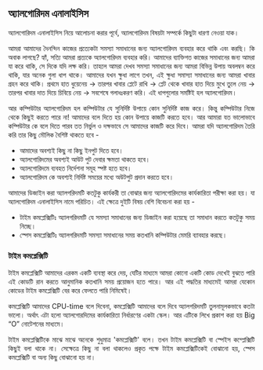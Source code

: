 ## অ্যালগোরিদম এনালাইসিস

<div style="text-align: justify">
অ্যালগোরিদম এনালাইসিস নিয়ে আলোচনা করার পূর্বে, অ্যালগোরিদম বিষয়টা সম্পর্কে কিছুটা ধারণা নেওয়া যাক।  
 
আমরা আমাদের দৈনন্দিন কাজের প্রত্যেকটা সমস্যা সমাধানের জন্য অ্যালগোরিদম ব্যবহার করে থাকি এবং করছি। কি অবাক লাগছে? হ্যাঁ, সত্যি আমরা প্রত্যকে অ্যালগোরিদম ব্যবহার করি। আমাদের ব্যাক্তিগত কাজের সমাধানের জন্য আমরা যা করে থাকি, সে দিকে যদি লক্ষ করি। তাহলে আমরা দেখব সমস্যা সমাধানের জন্য আমরা বিভিন্ন উপায় অবলম্বন করে থাকি, যার অনেক গুলা ধাপ থাকে। আমাদের যখন ক্ষুধা লাগে তখন, এই ক্ষুধা সমাস্যা সমাধানের জন্য আমরা খাবার গ্রহন করে থাকি। প্রথমে হাত ধুয়েনেয় -> তারপর খাবার প্লেটে রাখি -> প্লেট থেকে খাবার হাত দিয়ে মুখে তুলে নেয় -> তারপর খাবার দাত দিয়ে চিবিয়ে নেয় -> সবশেষে গলাধঃকরণ করি। এই ধাপগুলোর সমষ্টিই হল অ্যালগোরিদম।

আর কম্পিউটার অ্যালগোরিদম হল কম্পিউটার যে সুনির্দিষ্ট উপায়ে কোন সুনির্দিষ্ট কাজ করে। কিন্তু কম্পিউটার নিজে থেকে কিছুই করতে পারে না! আমাদের বলে দিতে হয় কোন উপায়ে কাজটি করতে হবে। আর আমারা যত ভালোভাবে কম্পিউটার কে বলে দিতে পারব তত নির্ভুল ও দক্ষভাবে সে আমাদের কাজটি করে দিবে। আমরা যদি অ্যালগোরিদম তৈরি করি তার কিছু মৌলিক বৈশিষ্ট থাকতে হবে - 
- আমাদের অবশ্যই কিছু না কিছু ইনপুট দিতে হবে।
- অ্যালগোরিদমের অবশ্যই আউট পুট দেবার ক্ষমতা থাকতে হবে।
- অ্যালগোরিদমে ব্যবহত নির্দেশনা সমূহ স্পষ্ট হতে হবে।
- অ্যালগোরিদম কে অবশ্যই নির্দিষ্ট সময়ের মধ্যে অউটপুট প্রদান করতে হবে।

আমাদের ডিজাইন করা অ্যালগরিদমটি কতটুকু কার্যকরী তা বোঝার জন্য অ্যালগোরিদমের কার্যকারিতা পরীক্ষা করা হয়। যা অ্যালগোরিদম এনালাইসিস নামে পরিচিত। এই ক্ষেত্রে দুইটি বিষয়  বেশি বিবেচনা করা হয় - 
- টাইম কমপ্লেক্সিটিঃ অ্যালগরিদমটি যে সমস্যা সমাধানের জন্য ডিজাইন করা হয়েছে তা সমাধান করতে কতটুকু সময় নিচ্ছে।
- স্পেস কমপ্লেক্সিটিঃ অ্যালগরিদমটি সমস্যা সমাধানের সময় কতখানি কম্পিউটার মেমরি ব্যাবহার করছে।
</div>

### টাইম কমপ্লেক্সিটি
<div style="text-align: justify">
টাইম কমপ্লেক্সিটি আমাদের এরকম একটি ব্যবস্থা করে দেয়, যেটির মাধ্যমে আমরা কোনো একটি কোড দেখেই বুঝতে পারি এই কোডটি রান করতে আনুমানিক কতখানি সময় প্রয়োজন হতে পারে। আর এই পদ্ধতির মাধ্যমেই আমরা যেকোন কোডের  টাইম কমপ্লেক্সিটি বের করে ফেলতে পারি নিমিষেই।

কমপ্লেক্সিটি আমাদের CPU-time বলে দিবেনা, কমপ্লেক্সিটি আমাদের বলে দিবে অ্যালগরিদমটি তুলনামূলকভাবে কতটা ভালো। অর্থাৎ এটা হলো অ্যালগোরদিমের কার্যকারিতা নির্ধারণের একটা স্কেল। আর এটিকে লিখে প্রকাশ করা হয় Big “O” নোটেশনের মাধ্যমে।

টাইম কমপ্লেক্সিটিকে মাঝে মাঝে অনেকে শুধুমাত্র 'কমপ্লেক্সিটি' বলে। তখন টাইম কমপ্লেক্সিটি বা স্পেইস কম্প্লেক্সিটি কিছুই বলা থাকে না। সেক্ষেত্রে কিছু না বলা থাকলেও প্রকৃত পক্ষে টাইম কমপ্লেক্সিটিকেই বোঝানো হয়, স্পেস কমপ্লেক্সিটি বা অন্য কিছু বোঝানো হয় না। 
</div>